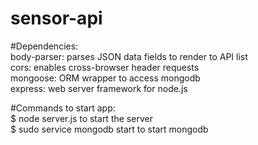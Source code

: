 # sensor-api

#Dependencies:  
body-parser: parses JSON data fields to render to API list  
cors:  enables cross-browser header requests  
mongoose:  ORM wrapper to access mongodb  
express:  web server framework for node.js

#Commands to start app:  
$ node server.js  to start the server  
$ sudo service mongodb start  to start mongodb  
